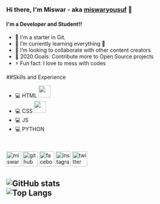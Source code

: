 ### Hi there, I'm Miswar - aka [miswaryousuf] 👋
#### I'm a Developer and Student!!

- 🔭 I'm a starter in Git.
- 🌱 I’m currently learning everything 🤣
- 👯 I’m looking to collaborate with other content creators
- 🥅 2020 Goals: Contribute more to Open Source projects
- ⚡ Fun fact: I love to mess with codes

##Skills and Experience
* 💻 HTML <img height="32" width="32" src="https://cdn.jsdelivr.net/npm/simple-icons@v3/icons/html.svg" />
* 💻 CSS <img height="32" width="32" src="https://simpleicons.org/icons/html5.svg" />
* 💻 JS
* 💻 PYTHON

<br>

[<img src='https://miswaryousuf.github.io/img/webicon.png' alt='miswaryousuf' height='40'>](http://miswaryousuf.github.io/)  [<img src='https://cdn.jsdelivr.net/npm/simple-icons@3.0.1/icons/github.svg' alt='github' height='40'>](https://github.com/miswaryousuf)  [<img src='https://cdn.jsdelivr.net/npm/simple-icons@3.0.1/icons/facebook.svg' alt='facebook' height='40'>](https://www.facebook.com/miswaryt)  [<img src='https://cdn.jsdelivr.net/npm/simple-icons@3.0.1/icons/instagram.svg' alt='instagram' height='40'>](https://www.instagram.com/miswaryousuf/)  [<img src='https://cdn.jsdelivr.net/npm/simple-icons@3.0.1/icons/twitter.svg' alt='twitter' height='40'>](https://twitter.com/miswaryt)  

![GitHub stats](https://github-readme-stats.vercel.app/api?username=miswaryousuf&show_icons=true&hide=prs,stars&count_private=true)  
![Top Langs](https://github-readme-stats.vercel.app/api/top-langs/?username=miswaryousuf&layout=compact)
--
[miswaryousuf]: http://miswaryousuf.github.io/
